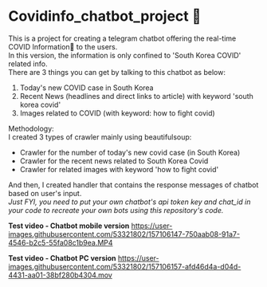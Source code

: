 # Covidinfo_chatbot_project 🦠

This is a project for creating a telegram chatbot offering the real-time COVID Information🦠 to the users.<br />
In this version, the information is only confined to 'South Korea COVID' related info.<br /> 
There are 3 things you can get by talking to this chatbot as below:<br />
1) Today's new COVID case in South Korea<br />
2) Recent News (headlines and direct links to article) with keyword 'south korea covid'<br />
3) Images related to COVID (with keyword: how to fight covid)<br />

Methodology:<br />
I created 3 types of crawler mainly using beautifulsoup:<br />
- Crawler for the number of today's new covid case (in South Korea)<br />
- Crawler for the recent news related to South Korea Covid<br />
- Crawler for related images with keyword 'how to fight covid'<br />

And then, I created handler that contains the response messages of chatbot based on user's input.<br />
*Just FYI, you need to put your own chatbot's api token key and chat_id in your code to recreate your own bots using this repository's code.*


**Test video - Chatbot mobile version**
https://user-images.githubusercontent.com/53321802/157106147-750aab08-91a7-4546-b2c5-55fa08c1b9ea.MP4

**Test video - Chatbot PC version**
https://user-images.githubusercontent.com/53321802/157106157-afd46d4a-d04d-4431-aa01-38bf280b4304.mov

